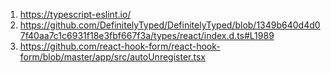 1. https://typescript-eslint.io/
2. https://github.com/DefinitelyTyped/DefinitelyTyped/blob/1349b640d4d07f40aa7c1c6931f18e3fbf667f3a/types/react/index.d.ts#L1989
3. https://github.com/react-hook-form/react-hook-form/blob/master/app/src/autoUnregister.tsx
